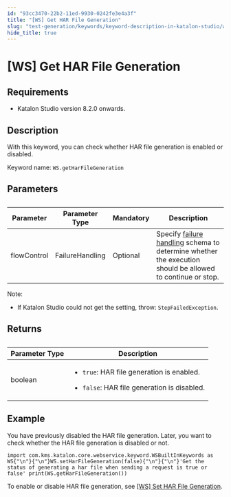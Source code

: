 ```yaml
---
id: "93cc3470-22b2-11ed-9930-0242fe3e4a3f"
title: "[WS] Get HAR File Generation"
slug: "test-generation/keywords/keyword-description-in-katalon-studio/web-service-keywords/ws-get-har-file-generation"
hide_title: true
---
```


# <a id="id_0" class="anchor_top_offset"/><a id="ariaid-title1" class="anchor_top_offset"/>[WS] Get HAR File Generation


## Requirements

<div xmlns="http://www.w3.org/1999/xhtml" className="p"><ul className="ul"><li className="li"><p className="p">Katalon Studio version 8.2.0 onwards.</p></li></ul></div>

## <a id="id_0__id_1" class="anchor_top_offset"/>Description

<p xmlns="http://www.w3.org/1999/xhtml" className="p">With this keyword, you can check whether HAR file generation is enabled or disabled.</p> 
<p xmlns="http://www.w3.org/1999/xhtml" className="p">Keyword name: <code className="ph codeph">WS.getHarFileGeneration</code></p> 

## Parameters

<div xmlns="http://www.w3.org/1999/xhtml" className="p"><table className="table"><caption /><colgroup><col /><col /><col /><col /></colgroup><thead className="thead"><tr className><th className="entry anchor_top_offset" id="id_0__entry__1">Parameter</th><th className="entry anchor_top_offset" id="id_0__entry__2">Parameter Type </th><th className="entry anchor_top_offset" id="id_0__entry__3">Mandatory </th><th className="entry anchor_top_offset" id="id_0__entry__4">Description</th></tr></thead><tbody className="tbody"><tr className><td className="entry" headers="id_0__entry__1 id_0__entry__2 id_0__entry__3 id_0__entry__4 " rowSpan={1} colSpan={1}>flowControl</td><td className="entry" headers="id_0__entry__1 id_0__entry__2 id_0__entry__3 id_0__entry__4 " rowSpan={1} colSpan={1}>FailureHandling</td><td className="entry" headers="id_0__entry__1 id_0__entry__2 id_0__entry__3 id_0__entry__4 " rowSpan={1} colSpan={1}>Optional</td><td className="entry" headers="id_0__entry__1 id_0__entry__2 id_0__entry__3 id_0__entry__4 ">Specify <a className="xref" href="/test-maintenance/configure-failure-handling-settings-in-katalon-studio">failure handling</a> schema to determine whether the execution should be allowed to continue or stop.</td></tr></tbody></table></div>
<div xmlns="http://www.w3.org/1999/xhtml" className="p"><div className="note note note_note"><span className="note__title">Note:</span> <ul className="ul"><li className="li"><p className="p">If Katalon Studio could not get the setting, throw: <code className="ph codeph">StepFailedException</code>.</p></li></ul></div></div>

## Returns

<div xmlns="http://www.w3.org/1999/xhtml" className="p"><table className="table"><caption /><colgroup><col /><col /></colgroup><thead className="thead"><tr className><th className="entry anchor_top_offset" id="id_0__entry__9">Parameter Type</th><th className="entry anchor_top_offset" id="id_0__entry__10"> Description</th></tr></thead><tbody className="tbody"><tr className><td className="entry" headers="id_0__entry__9 id_0__entry__10 " rowSpan={1} colSpan={1}>boolean</td><td className="entry" headers="id_0__entry__9 id_0__entry__10 " rowSpan={1} colSpan={1}><ul className="ul"><li className="li"><code className="ph codeph">true</code>: HAR file generation is enabled.</li></ul><ul className="ul"><li className="li"><p className="p"><code className="ph codeph">false</code>: HAR file generation is disabled.</p></li></ul></td></tr></tbody></table></div>

## Example

<p xmlns="http://www.w3.org/1999/xhtml" className="p">You have previously disabled the HAR file generation. Later, you want to check whether the HAR file generation is disabled or not.</p> 
<div xmlns="http://www.w3.org/1999/xhtml" className="p"><pre className="pre codeblock"><code>import com.kms.katalon.core.webservice.keyword.WSBuiltInKeywords as WS{"\n"}{"\n"}WS.setHarFileGeneration(false){"\n"}{"\n"}'Get the status of generating a har file when sending a request is true or false' print(WS.getHarFileGeneration())</code></pre></div>
<p xmlns="http://www.w3.org/1999/xhtml" className="p">To enable or disable HAR file generation, see <a className="xref" href="/test-generation/keywords/keyword-description-in-katalon-studio/web-service-keywords/ws-set-har-file-generation">[WS] Set HAR File Generation</a>.</p> 
